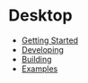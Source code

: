 # Desktop
- [Getting Started](getting_started.md)
- [Developing](developing.md)
- [Building](building.md)
- [Examples](examples.md)